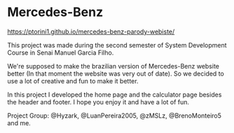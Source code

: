 # Mercedes-Benz 

https://ptorini1.github.io/mercedes-benz-parody-webiste/

This project was made during the second semester of System Development Course in Senai Manuel Garcia Filho.

We're supposed to make the brazilian version of Mercedes-Benz website better (In that moment the website was very out of date). So we decided to use a lot of creative and fun to make it better.

In this project I developed the home page and the calculator page besides the header and footer. I hope you enjoy it and have a lot of fun. 

Project Group: @Hyzark, @LuanPereira2005, @zMSLz, @BrenoMonteiro5 and me.
